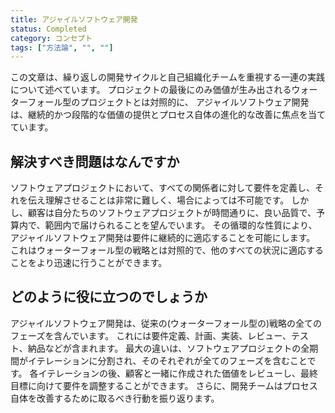 ```yaml
---
title: アジャイルソフトウェア開発
status: Completed
category: コンセプト
tags: ["方法論", "", ""]
---
```


この文章は、繰り返しの開発サイクルと自己組織化チームを重視する一連の実践について述べています。
プロジェクトの最後にのみ価値が生み出されるウォーターフォール型のプロジェクトとは対照的に、
アジャイルソフトウェア開発は、継続的かつ段階的な価値の提供とプロセス自体の進化的な改善に焦点を当てています。

## 解決すべき問題はなんですか

ソフトウェアプロジェクトにおいて、すべての関係者に対して要件を定義し、それを伝え理解させることは非常に難しく、場合によっては不可能です。
しかし、顧客は自分たちのソフトウェアプロジェクトが時間通りに、良い品質で、予算内で、範囲内で届けられることを望んでいます。
その循環的な性質により、アジャイルソフトウェア開発は要件に継続的に適応することを可能にします。
これはウォーターフォール型の戦略とは対照的で、他のすべての状況に適応することをより迅速に行うことができます。

## どのように役に立つのでしょうか

アジャイルソフトウェア開発は、従来の(ウォーターフォール型の)戦略の全てのフェーズを含んでいます。
これには要件定義、計画、実装、レビュー、テスト、納品などが含まれます。
最大の違いは、ソフトウェアプロジェクトの全期間がイテレーションに分割され、そのそれぞれが全てのフェーズを含むことです。
各イテレーションの後、顧客と一緒に作成された価値をレビューし、最終目標に向けて要件を調整することができます。
さらに、開発チームはプロセス自体を改善するために取るべき行動を振り返ります。
